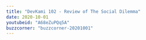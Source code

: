 ```yaml
---
title: "DevKami 102 - Review of The Social Dilemma"
date: 2020-10-01
youtubeid: "A68eZuPQq5A"
buzzcorner: "buzzcorner-20201001" 
---
```

